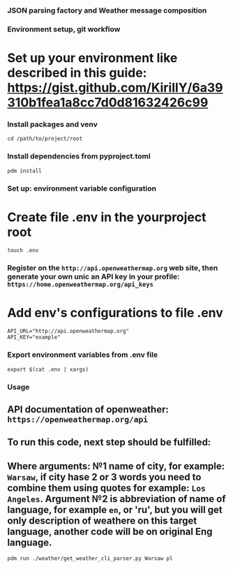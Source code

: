 ### JSON parsing factory and Weather message composition


### Environment setup, git workflow
# Set up your environment like described in this guide: https://gist.github.com/KirillY/6a39310b1fea1a8cc7d0d81632426c99


### Install packages and venv
``` shell
cd /path/to/project/root
```

### Install dependencies from pyproject.toml
``` shell
pdm install
```

### Set up: environment variable configuration
# Create file .env in the yourproject root
``` shell
touch .env
```

### Register on the `http://api.openweathermap.org` web site, then generate your own unic an API key in your profile: `https://home.openweathermap.org/api_keys`

# Add env's configurations to file .env
``` shell
API_URL="http://api.openweathermap.org"
API_KEY="example"
```

### Export environment variables from .env file
``` shell
export $(cat .env | xargs)
```


### Usage
## API documentation of openweather: `https://openweathermap.org/api`

## To run this code, next step should be fulfilled:
## Where arguments: №1 name of city, for example: `Warsaw`, if city hase 2 or 3 words you need to combine them using quotes for example: `Los Angeles`. Argument №2 is abbreviation of name of language, for example `en`, or 'ru', but you will get only description of weathere on this target language, another code will be on original Eng language.
```shell
pdm run ./weather/get_weather_cli_parser.py Warsaw pl
```
